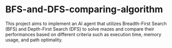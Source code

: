 # BFS-and-DFS-comparing-algorithm
This project aims to implement an AI agent that utilizes Breadth-First Search (BFS) and Depth-First Search (DFS) to solve mazes and compare their performances based on different criteria such as execution time, memory usage, and path optimality.
